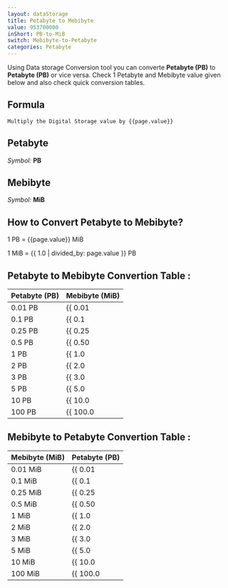 ```yaml
---
layout: dataStorage
title: Petabyte to Mebibyte
value: 953700000
inShort: PB-to-MiB
switch: Mebibyte-to-Petabyte
categories: Petabyte
---
```


Using Data storage Conversion tool you can converte **Petabyte (PB)** to **Petabyte (PB)** or vice versa. Check 1 Petabyte and Mebibyte value given below and also check quick conversion tables.

## Formula
`Multiply the Digital Storage value by {{page.value}}`

## Petabyte
*Symbol:* **PB**

## Mebibyte
*Symbol:* **MiB**

## How to Convert Petabyte to Mebibyte?

1 PB = {{page.value}} MiB

1 MiB = {{ 1.0 | divided_by: page.value }} PB


## Petabyte to Mebibyte Convertion Table :

| Petabyte (PB) | Mebibyte (MiB) |
| ---- | ---- |
| 0.01 PB | {{ 0.01 | times: page.value }} MiB |
| 0.1 PB | {{ 0.1 | times: page.value }} MiB |
| 0.25 PB | {{ 0.25 | times: page.value }} MiB |
| 0.5 PB | {{ 0.50 | times: page.value }} MiB |
| 1 PB | {{ 1.0 | times: page.value }} MiB |
| 2 PB | {{ 2.0 | times: page.value }} MiB |
| 3 PB | {{ 3.0 | times: page.value }} MiB |
| 5 PB | {{ 5.0 | times: page.value }} MiB |
| 10 PB | {{ 10.0 | times: page.value }} MiB |
| 100 PB | {{ 100.0 | times: page.value }} MiB |

## Mebibyte to Petabyte Convertion Table :

| Mebibyte (MiB) | Petabyte (PB) |
| ---- | ---- |
| 0.01 MiB | {{ 0.01 | divided_by: page.value }} PB |
| 0.1 MiB | {{ 0.1 | divided_by: page.value }} PB |
| 0.25 MiB | {{ 0.25 | divided_by: page.value }} PB |
| 0.5 MiB | {{ 0.50 | divided_by: page.value }} PB |
| 1 MiB | {{ 1.0 | divided_by: page.value }} PB |
| 2 MiB | {{ 2.0 | divided_by: page.value }} PB |
| 3 MiB | {{ 3.0 | divided_by: page.value }} PB |
| 5 MiB | {{ 5.0 | divided_by: page.value }} PB |
| 10 MiB | {{ 10.0 | divided_by: page.value }} PB |
| 100 MiB | {{ 100.0 | divided_by: page.value }} PB |


<script>
document.getElementById('selectInput')[20].selected = true
document.getElementById('selectOutput')[9].selected = true
</script>

